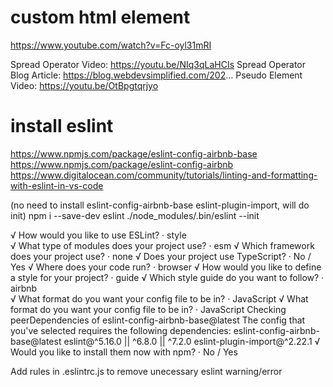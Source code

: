 # custom html element
https://www.youtube.com/watch?v=Fc-oyl31mRI

Spread Operator Video: https://youtu.be/NIq3qLaHCIs
Spread Operator Blog Article: https://blog.webdevsimplified.com/202...
Pseudo Element Video: https://youtu.be/OtBpgtqrjyo

# install eslint
https://www.npmjs.com/package/eslint-config-airbnb-base
https://www.npmjs.com/package/eslint-config-airbnb
https://www.digitalocean.com/community/tutorials/linting-and-formatting-with-eslint-in-vs-code

(no need to install eslint-config-airbnb-base eslint-plugin-import, will do init)
npm i --save-dev eslint
./node_modules/.bin/eslint --init

√ How would you like to use ESLint? · style       
√ What type of modules does your project use? · esm
√ Which framework does your project use? · none
√ Does your project use TypeScript? · No / Yes
√ Where does your code run? · browser
√ How would you like to define a style for your project? · guide
√ Which style guide do you want to follow? · airbnb      
√ What format do you want your config file to be in? · JavaScript
√ What format do you want your config file to be in? · JavaScript
Checking peerDependencies of eslint-config-airbnb-base@latest
The config that you've selected requires the following dependencies:
eslint-config-airbnb-base@latest eslint@^5.16.0 || ^6.8.0 || ^7.2.0 eslint-plugin-import@^2.22.1
√ Would you like to install them now with npm? · No / Yes

Add rules in .eslintrc.js to remove unecessary eslint warning/error
